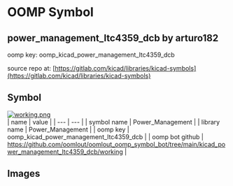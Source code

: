 # OOMP Symbol  
## power_management_ltc4359_dcb  by arturo182  
  
oomp key: oomp_kicad_power_management_ltc4359_dcb  
  
source repo at: [https://gitlab.com/kicad/libraries/kicad-symbols](https://gitlab.com/kicad/libraries/kicad-symbols)  
## Symbol  
  
[![working.png](working_600.png)](working.png)  
| name | value | 
| --- | --- | 
| symbol name | Power_Management | 
| library name | Power_Management | 
| oomp key | oomp_kicad_power_management_ltc4359_dcb | 
| oomp bot github | https://github.com/oomlout/oomlout_oomp_symbol_bot/tree/main/kicad_power_management_ltc4359_dcb/working | 
## Images  
